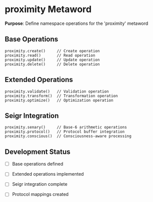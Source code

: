 # proximity Metaword

**Purpose**: Define namespace operations for the 'proximity' metaword

## Base Operations

```hyphos
proximity.create()     // Create operation
proximity.read()       // Read operation  
proximity.update()     // Update operation
proximity.delete()     // Delete operation
```

## Extended Operations

```hyphos
proximity.validate()   // Validation operation
proximity.transform()  // Transformation operation
proximity.optimize()   // Optimization operation
```

## Seigr Integration

```hyphos
proximity.senary()     // Base-6 arithmetic operations
proximity.protocol()   // Protocol buffer integration
proximity.conscious()  // Consciousness-aware processing
```

## Development Status

- [ ] Base operations defined
- [ ] Extended operations implemented  
- [ ] Seigr integration complete
- [ ] Protocol mappings created

